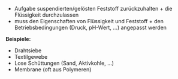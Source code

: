 - Aufgabe suspendierten/gelösten Feststoff zurückzuhalten + die Flüssigkeit durchzulassen
- muss den Eigenschaften von Flüssigkeit und Feststoff + den Betriebsbedingungen (Druck, pH-Wert, ...) angepasst werden 

**Beispiele:**
- Drahtsiebe
- Textilgewebe
- Lose Schüttungen (Sand, Aktivkohle, ...)
- Membrane (oft aus Polymeren)